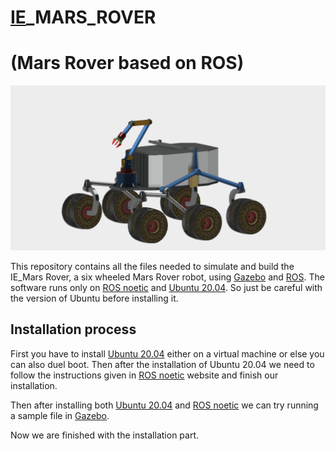 # [IE](https://ie.nitk.ac.in/)_MARS_ROVER
# (Mars Rover based on ROS)

![orykrover assembly](https://github.com/govoyager/IE_MARS_ROVER/blob/main/Images/mars%20rover%201.png)

This repository contains all the files needed to simulate and build the IE_Mars Rover, a six wheeled Mars Rover robot, using [Gazebo](http://gazebosim.org/)  and [ROS](https://www.ros.org/).
The software runs only on [ROS noetic](http://wiki.ros.org/noetic) and [Ubuntu 20.04](http://www.releases.ubuntu.com/20.04/). So just be careful with the version of Ubuntu before installing it.

## Installation process

First you have to install [Ubuntu 20.04](http://www.releases.ubuntu.com/20.04/) either on a virtual machine or else you can also duel boot. Then after the installation of Ubuntu 20.04 we need to follow the instructions given in [ROS noetic](http://wiki.ros.org/noetic) website and finish our installation.

Then after installing both [Ubuntu 20.04](http://www.releases.ubuntu.com/20.04/) and [ROS noetic](http://wiki.ros.org/noetic) we can try running a sample file in [Gazebo](http://gazebosim.org/). 

Now we are finished with the installation part.

## 
